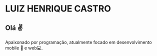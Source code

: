 # LUIZ HENRIQUE CASTRO



## Olá :v:
Apaixonado por programação, atualmente focado em desenvolvimento mobile :iphone: e web:computer:. 


